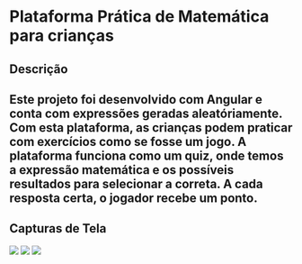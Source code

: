 
# Plataforma Prática de Matemática para crianças

## Descrição
Este projeto foi desenvolvido com Angular e conta com
expressões geradas aleatóriamente. Com esta plataforma, as crianças
podem praticar com exercícios como se fosse um jogo. A plataforma
funciona como um quiz, onde temos a expressão matemática e os possíveis
resultados para selecionar a correta. A cada resposta certa, o jogador recebe
um ponto.
---
## Capturas de Tela
<img src="https://lh3.googleusercontent.com/drive-viewer/AFDK6gMUwnoD6Vk4HiWbXCVzjfkG48m3MStSrEgwyY7KZ8N-rkxFyDuSMu1ud7oQ8e1Ewu5P99_5201SaJhy_QZ8s668lA2vwA=w1920-h942">
<img src="https://lh3.googleusercontent.com/drive-viewer/AFDK6gML0SyoSQkdYDmHUfr-5T5WdgzbxSWz0mJNmI7fTZ97Pjyco3bsnWpUMEhnj20-074RUcXzXTApfl2NiBC5Rfh0qI0xHQ=w1920-h942">
<img src="https://lh3.googleusercontent.com/drive-viewer/AFDK6gPA4FtsV4SWfeydQ6JbfouO1CzmHelReB5WmFYSWDPJ4xwQ-1fut1NMFCVraPy5xVnZoLtXWTRjPUwUpuLzPNqfYmDA_Q=w1920-h942">
